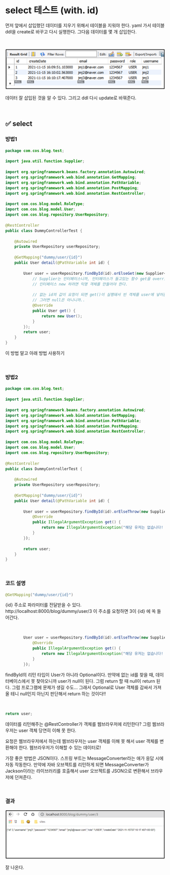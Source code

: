 # select 테스트 (with. id)

먼저 앞에서 삽입했던 데이터를 지우기 위해서 테이블을 지워야 한다.  yaml 가서 테이블 ddl을 create로 바꾸고 다시 실행한다. 그다음 데이터를 몇 개 삽입한다. 

<br>

![01](img/14/01.png)

데이터 잘 삽입된 것을 알 수 있다. 그리고 ddl 다시 update로 바꿔준다. 

<br>

## ✅ select  

### 방법1

```java
package com.cos.blog.test;

import java.util.function.Supplier;

import org.springframework.beans.factory.annotation.Autowired;
import org.springframework.web.bind.annotation.GetMapping;
import org.springframework.web.bind.annotation.PathVariable;
import org.springframework.web.bind.annotation.PostMapping;
import org.springframework.web.bind.annotation.RestController;

import com.cos.blog.model.RoleType;
import com.cos.blog.model.User;
import com.cos.blog.repository.UserRepository;

@RestController
public class DummyControllerTest {
    
	@Autowired 
	private UserRepository userRepository;
    
	@GetMapping("dummy/user/{id}")
	public User detail(@PathVariable int id) {
	
		User user = userRepository.findById(id).orElseGet(new Supplier<User>() { // 익명 객체
			// Supplier는 인터페이스니까, 인터페이스가 들고있는 함수 get을 override 해주어야 한다. get()은 추상메소드니까
			// 인터페이스 new 하려면 익명 객체를 만들어야 한다. 
			
			// 없는 id의 값이 요청이 되면 get()이 실행돼서 빈 객체를 user에 넣어줌
			// 그러면 null은 아니니까.. 
			@Override
			public User get() {
				return new User();
			}
		});		
		return user;
	}
}
```

이 방법 말고 아래 방법 사용하기

<br>

### 방법2

```java
package com.cos.blog.test;

import java.util.function.Supplier;

import org.springframework.beans.factory.annotation.Autowired;
import org.springframework.web.bind.annotation.GetMapping;
import org.springframework.web.bind.annotation.PathVariable;
import org.springframework.web.bind.annotation.PostMapping;
import org.springframework.web.bind.annotation.RestController;

import com.cos.blog.model.RoleType;
import com.cos.blog.model.User;
import com.cos.blog.repository.UserRepository;

@RestController
public class DummyControllerTest {
	
	@Autowired 
	private UserRepository userRepository;

	@GetMapping("dummy/user/{id}")
	public User detail(@PathVariable int id) {

		User user = userRepository.findById(id).orElseThrow(new Supplier<IllegalArgumentException>()) {
			@Override
			public IllegalArgumentException get() {
				return new IllegalArgumentException("해당 유저는 없습니다! id : " + id);
			}
		});

		return user;
	}
}
```

<br>

### 코드 설명

```java
@GetMapping("dummy/user/{id}")
```

{id} 주소로 파라미터를 전달받을 수 있다. http://localhost:8000/blog/dummy/user/3 이 주소를 요청하면 3이 {id} 에 쏙 들어간다.

<br>

```java
		User user = userRepository.findById(id).orElseThrow(new Supplier<IllegalArgumentException>()) {
			@Override
			public IllegalArgumentException get() {
				return new IllegalArgumentException("해당 유저는 없습니다! id : " + id);
			}
		});
```

findById의 리턴 타입이 User가 아니라 Optional이다. 만약에 없는 id를 찾을 때, 데이터베이스에서 못 찾아오니까 user가 null이 된다. 그럼 return 할 때 null이 return 된다. 그럼 프로그램에 문제가 생길 수도... 그래서 Optional로 User 객체를 감싸서 가져올 테니 null인지 아닌지 판단해서 return 하는 것이다!!

<br>

```java
return user;
```

데이터를 리턴해주는 @RestController가 객체를 웹브라우저에 리턴한다? 그럼 웹브라우저는 user 객체 당연히 이해 못 한다. 

요청은 웹브라우저에서 하는데 웹브라우저는 user 객체를 이해 못 해서 user 객체를 변환해야 한다. 웹브라우저가 이해할 수 있는 데이터로! 

가장 좋은 방법은 JSON이다. 스프링 부트는 MessageConverter라는 애가 응답 시에 자동 작동한다. 만약에 자바 오브젝트를 리턴하게 되면 MessageConverter가 Jackson이라는 라이브러리를 호출해서 user 오브젝트를 JSON으로 변환해서 브라우저에 던져준다. 

<br>

### 결과

![02](img/14/02.png)

잘 나온다.
